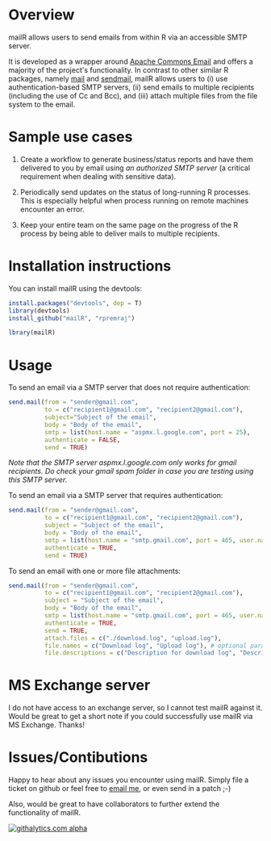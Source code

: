 Overview
========
mailR allows users to send emails from within R via an accessible SMTP server.

It is developed as a wrapper around [Apache Commons Email](http://commons.apache.org/proper/commons-email/) and offers a majority of the project's functionality. In contrast to other similar R packages, namely [mail](http://cran.r-project.org/web/packages/mail/) and [sendmail](http://cran.r-project.org/web/packages/sendmailR/), mailR allows users to (i) use authentication-based SMTP servers, (ii) send emails to multiple recipients (including the use of Cc and Bcc), and (iii) attach multiple files from the file system to the email.

Sample use cases
=================

1. Create a workflow to generate business/status reports and have them delivered to you by email using *an authorized SMTP server* (a critical requirement when dealing with sensitive data).

2. Periodically send updates on the status of long-running R processes. This is especially helpful when process running on remote machines encounter an error.

3. Keep your entire team on the same page on the progress of the R process by being able to deliver mails to multiple recipients.

Installation instructions
=========================
You can install mailR using the devtools:

```R
install.packages("devtools", dep = T)
library(devtools)
install_github("mailR", "rpremraj")

lbrary(mailR)
```

Usage
=====
To send an email via a SMTP server that does not require authentication:

```R
send.mail(from = "sender@gmail.com",
          to = c("recipient1@gmail.com", "recipient2@gmail.com"),
          subject="Subject of the email",
          body = "Body of the email",
          smtp = list(host.name = "aspmx.l.google.com", port = 25),
          authenticate = FALSE,
          send = TRUE)
```
*Note that the SMTP server aspmx.l.google.com only works for gmail recipients. Do check your gmail spam folder in case you are testing using this SMTP server.*

To send an email via a SMTP server that requires authentication:

```R
send.mail(from = "sender@gmail.com",
          to = c("recipient1@gmail.com", "recipient2@gmail.com"),
          subject = "Subject of the email",
          body = "Body of the email",
          smtp = list(host.name = "smtp.gmail.com", port = 465, user.name = "gmail_username", passwd = "password", ssl = TRUE),
          authenticate = TRUE,
          send = TRUE)
```

To send an email with one or more file attachments:

```R
send.mail(from = "sender@gmail.com",
          to = c("recipient1@gmail.com", "recipient2@gmail.com"),
          subject = "Subject of the email",
          body = "Body of the email",
          smtp = list(host.name = "smtp.gmail.com", port = 465, user.name = "gmail_username", passwd = "password", ssl = TRUE),
          authenticate = TRUE,
          send = TRUE,
          attach.files = c("./download.log", "upload.log"),
          file.names = c("Download log", "Upload log"), # optional parameter
          file.descriptions = c("Description for download log", "Description for upload log"))
```

MS Exchange server
==================
I do not have access to an exchange server, so I cannot test mailR against it. Would be great to get a short note if you could successfully use mailR via MS Exchange. Thanks! 


Issues/Contibutions
===================
Happy to hear about any issues you encounter using mailR. Simply file a ticket on github or feel free to <A HREF="&#109;&#97;&#105;&#108;&#116;&#111;&#58;%72%2E%70%72%65%6D%72%61%6A%2B%6D%61%69%6C%52%40%67%6D%61%69%6C%2E%63%6F%6D">email me</A>, or even send in a patch ;-)

Also, would be great to have collaborators to further extend the functionality of mailR.

[![githalytics.com alpha](https://cruel-carlota.pagodabox.com/1650fb9891b70b7440cc380824b513f0 "githalytics.com")](http://githalytics.com/rpremraj/mailR)
